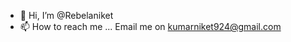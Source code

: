 - 👋 Hi, I’m @Rebelaniket
- 📫 How to reach me ... Email me on kumarniket924@gmail.com

<!---
Rebelaniket/Rebelaniket is a ✨ special ✨ repository because its `README.md` (this file) appears on your GitHub profile.
You can click the Preview link to take a look at your changes.
--->
